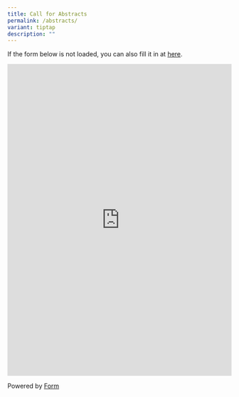 ```yaml
---
title: Call for Abstracts
permalink: /abstracts/
variant: tiptap
description: ""
---
```

<p>If the form below is not loaded, you can also fill it in at <a href="https://form.gov.sg/6644601f91cbd7c5fa6d8b14" rel="noopener noreferrer nofollow" target="_blank">here</a>.</p>
<div class="iframe-wrapper">
<iframe style="width: 100%; height: 700px" allowfullscreen="true" frameborder="0" src="https://form.gov.sg/6644601f91cbd7c5fa6d8b14"></iframe>
</div>
<p>Powered by <a href="https://form.gov.sg" rel="noopener noreferrer nofollow" target="_blank">Form</a>
</p>
<p></p>